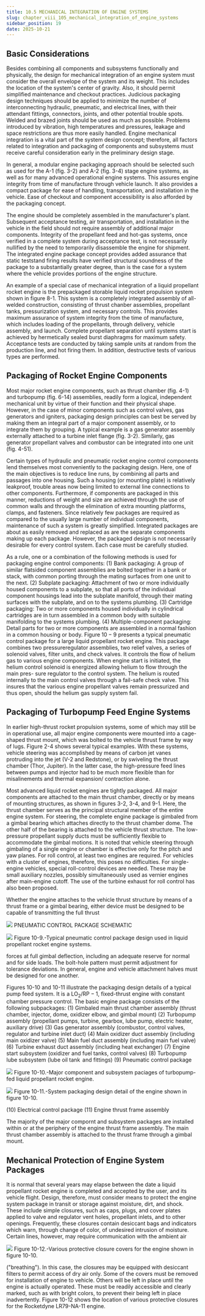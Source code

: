 ```yaml
---
title: 10.5 MECHANICAL INTEGRATION OF ENGINE SYSTEMS
slug: chapter_viii_105_mechanical_integration_of_engine_systems
sidebar_position: 19
date: 2025-10-21
---
```


## Basic Considerations

Besides combining all components and subsystems functionally and physically, the design for mechanical integration of an engine system must consider the overall envelope of the system and its weight. This includes the location of the system's center of gravity. Also, it should permit simplified maintenance and checkout practices. Judicious packaging design techniques should be applied to minimize the number of interconnecting hydraulic, pneumatic, and electrical lines, with their attendant fittings, connectors, joints, and other potential trouble spots. Welded and brazed joints should be used as much as possible. Problems introduced by vibration, high temperatures and pressures, leakage and space restrictions are thus more easily handled. Engine mechanical integration is a vital part of the system design concept; therefore, all factors related to integration and packaging of components and subsystems must receive careful consideration early in the preliminary design stage.

In general, a modular engine packaging approach should be selected such as used for the A-1 (fig. 3-2) and A-2 (fig. 3-4) stage engine systems, as well as for many advanced operational engine systems. This assures engine integrity from time of manufacture through vehicle launch. It also provides a compact package for ease of handling, transportation, and installation in the vehicle. Ease of checkout and component accessibility is also afforded by the packaging concept.

The engine should be completely assembled in the manufacturer's plant. Subsequent acceptance testing, air transportation, and installation
in the vehicle in the field should not require assembly of additional major components. Integrity of the propellant feed and hot-gas systems, once verified in a complete system during acceptance test, is not necessarily nullified by the need to temporarily disassemble the engine for shipment. The integrated engine package concept provides added assurance that static teststand firing results have verified structural soundness of the package to a substantially greater degree, than is the case for a system where the vehicle provides portions of the engine structure.

An example of a special case of mechanical integration of a liquid propellant rocket engine is the prepackaged storable liquid rocket propulsion system shown in figure 8-1. This system is a completely integrated assembly of all-welded construction, consisting of thrust chanber assemblies, propellant tanks, pressurization system, and necessary controls. This provides maximum assurance of system integrity from the time of manufacture, which includes loading of the propellants, through delivery, vehicle assembly, and launch. Complete propellant separation until systems start is achieved by hermetically sealed burst diaphragms for maximum safety. Acceptance tests are conducted by taking sample units at random from the production line, and hot firing them. In addition, destructive tests of various types are performed.

## Packaging of Rocket Engine Components

Most major rocket engine components, such as thrust chamber (fig. 4-1) and turbopump (fig. 6-14) assemblies, readily form a logical, independent mechanical unit by virtue of their function and their physical shape. However, in the case of minor components such as control valves, gas generators and igniters, packaging design principles can best be served by making them an integral part of a major component assembly, or to integrate them by grouping. A typical example is a gas generator assembly externally attached to a turbine inlet flange (fig. 3-2). Similarly, gas generator propellant valves and combustor can be integrated into one unit (fig. 4-51).

Certain types of hydraulic and pneumatic rocket engine control components lend themselves most conveniently to the packaging design. Here, one of the main objectives is to
reduce line runs, by combining all parts and passages into one housing. Such a housing (or mounting plate) is relatively leakproof, trouble areas now being limited to external line connections to other components. Furthermore, if components are packaged in this manner, reductions of weight and size are achieved through the use of common walls and through the elimination of extra mounting platforms, clamps, and fasteners. Since relatively few packages are required as compared to the usually large number of individual components, maintenance of such a system is greatly simplified. Integrated packages are about as easily removed and replaced as are the separate components making up each package. However, the packaged design is not necessarily desirable for every control system. Each case must be carefully studied.

As a rule, one or a combination of the following methods is used for packaging engine control components:
(1) Bank packaging: A group of similar flatsided component assemblies are bolted together in a bank or stack, with common porting through the mating surfaces from one unit to the next.
(2) Subplate packaging: Attachment of two or more individually housed components to a subplate, so that all ports of the individual component housings lead into the subplate manifold, through their mating surfaces with the subplate, and on to the systems plumbing.
(3) Cartridge packaging: Two or more components housed individually in cylindrical cartridges are in turn assembled in a common body with suitable manifolding to the systems plumbing.
(4) Multiple-component packaging: Detail parts for two or more components are assembled in a normal fashion in a common housing or body.
Figure $10-9$ presents a typical pneumatic control package for a large liquid propellant rocket engine. This package combines two pressureregulator assemblies, two relief valves, a series of solenoid valves, filter units, and check valves. It controls the flow of helium gas to various engine components. When engine start is initiated, the helium control solenoid is energized allowing helium to flow through the main pres-
sure regulator to the control system. The helium is routed internally to the main control valves through a fail-safe check valve. This insures that the various engine propellant valves remain pressurized and thus open, should the helium gas supply system fail.

## Packaging of Turbopump Feed Engine Systems

In earlier high-thrust rocket propulsion systems, some of which may still be in operational use, all major engine components were mounted into a cage-shaped thrust mount, which was bolted to the vehicle thrust frame by way of lugs. Figure 2-4 shows several typical examples. With these systems, vehicle steering was accomplished by means of carbon jet vanes protruding into the jet (V-2 and Redstone), or by swiveling the thrust chamber (Thor, Jupiter). In the latter case, the high-pressure feed lines between pumps and injector had to be much more flexible than for misalinements and thermal expansion/ contraction alone.

Most advanced liquid rocket engines are tightly packaged. All major components are attached to the main thrust chamber, directly or by means of mounting structures, as shown in figures 3-2, 3-4, and 9-1. Here, the thrust chamber serves as the principal structural member of the entire engine system. For steering, the complete engine package is gimbaled from a gimbal bearing which attaches directly to the thrust chamber dome. The other half of the bearing is attached to the vehicle thrust structure. The low-pressure propellant supply ducts must be sufficiently flexible to accommodate the gimbal motions. It is noted that vehicle steering through gimbaling of a single engine or chamber is effective only for the pitch and yaw planes. For roll control, at least two engines are required. For vehicles with a cluster of engines, therefore, this poses no difficulties. For single-engine vehicles, special roll-control devices are needed. These may be small auxiliary nozzles, possibly simultaneously used as vernier engines after main-engine cutoff. The use of the turbine exhaust for roll control has also been proposed.

Whether the engine attaches to the vehicle thrust structure by means of a thrust frame or a gimbal bearing, either device must be designed to be capable of transmitting the full thrust

![](/img/DLPRE/image_343.jpg)
PNEUMATIC CONTROL PACKAGE SCHEMATIC

![](/img/DLPRE/image_344.jpg)
Figure 10-9.-Typical pneumatic control package design used in liquid propellant rocket engine systems.

forces at full gimbal deflection, including an adequate reserve for normal and for side loads. The bolt-hole pattern must permit adjustment for tolerance deviations. In general, engine and vehicle attachment halves must be designed for one another.

Figures 10-10 and 10-11 illustrate the packaging design details of a typical pump feed system. It is a $\mathrm{LO}_{2} / \mathrm{RP}-1$, fixed-thrust engine with constant chamber pressure control. The basic engine package consists of the following subpackages:
(1) Gimbaled main thrust chamber assembly (thrust chamber, injector, dome, oxidizer elbow, and gimbal mount)
(2) Turbopump assembly (propellant pumps, turbine, gearbox, lube pump, electric heater, auxiliary drive)
(3) Gas generator assembly (combustor, control valves, regulator and turbine inlet duct)
(4) Main oxidizer duct assembiy (including main oxidizer valve)
(5) Main fuel duct assembly (including main fuel valve)
(6) Turbine exhaust duct assembly (including heat exchanger)
(7) Engine start subsystem (oxidizer and fuel tanks, control valves)
(8) Turbopump lube subsystem (lube oil $\operatorname{tank}$ and fittings)
(9) Pneumatic control package

![](/img/DLPRE/image_345.jpg)
Figure 10-10.-Major component and subsystem paciages of turbopump-fed liquid propellant rocket engine.

![](/img/DLPRE/image_346.jpg)
Figure 10-11.-System packaging design detail of the engine shown in figure 10-10.

(10) Electrical control package
(11) Engine thrust frame assembly

The majority of the major compornt and subsystem packages are installed within or at the periphery of the engine thrust frame assembly. The main thrust chamber assembly is attached to the thrust frame through a gimbal mount.

## Mechanical Protection of Engine System Packages

It is normal that several years may elapse between the date a liquid propellant rocket engine is completed and accepted by the user, and its vehicle flight. Design, therefore, must consider means to protect the engine system package in transit or storage against moisture, dirt, and shock. These include simple closures, such as caps, plugs, and cover plates applied to valve and regulator vent holes, propellant inlets, and to other openings. Frequently, these closures contain desiccant bags and indicators which warn, through change of color, of undesired intrusion of moisture. Certain lines, however, may require communication with the ambient air

![](/img/DLPRE/image_347.jpg)
Figure 10-12.-Various protective closure covers for the engine shown in figure 10-10.

("breathing"). In this case, the closures may be equipped with desiccant filters to permit access of dry air only. Some of the covers must be removed for installation of engine to vehicle. Others will be left in place until the engine is actually operated. These must be readily accessible and clearly marked, such as with bright colors, to prevent their being left in place inadvertently. Figure 10-12 shows the location of various protective closures for the Rocketdyne LR79-NA-11 engine.